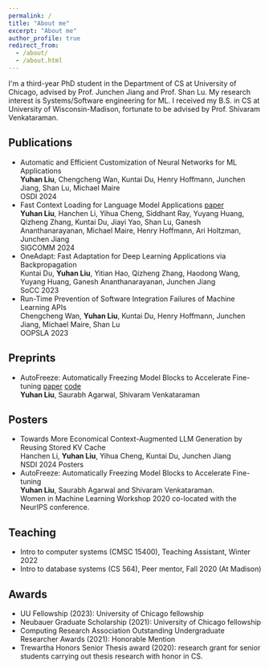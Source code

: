 ```yaml
---
permalink: /
title: "About me"
excerpt: "About me"
author_profile: true
redirect_from: 
  - /about/
  - /about.html
---
```

I'm a third-year PhD student in the Department of CS at University of Chicago, advised by Prof. Junchen Jiang and Prof. Shan Lu. My research interest is Systems/Software engineering for ML. 
I received my B.S. in CS at University of Wisconsin-Madison, fortunate to be advised by Prof. Shivaram Venkataraman. 

## Publications
- Automatic and Efficient Customization of Neural Networks for ML Applications <br />
**Yuhan Liu**, Chengcheng Wan, Kuntai Du, Henry Hoffmann, Junchen Jiang, Shan Lu, Michael Maire <br />
OSDI 2024
- Fast Context Loading for Language Model Applications [paper](https://arxiv.org/abs/2310.07240) <br />
**Yuhan Liu**, Hanchen Li, Yihua Cheng, Siddhant Ray, Yuyang Huang, Qizheng Zhang, Kuntai Du, Jiayi Yao,  Shan Lu,  Ganesh Ananthanarayanan, Michael Maire, Henry Hoffmann, Ari Holtzman, Junchen Jiang <br />
SIGCOMM 2024
- OneAdapt: Fast Adaptation for Deep Learning Applications via Backpropagation<br />
  Kuntai Du, **Yuhan Liu**, Yitian Hao, Qizheng Zhang, Haodong Wang, Yuyang Huang, Ganesh Ananthanarayanan, Junchen Jiang<br />
  SoCC 2023 
- Run-Time Prevention of Software Integration Failures of Machine Learning APIs<br />
Chengcheng Wan, **Yuhan Liu**, Kuntai Du, Henry Hoffmann, Junchen Jiang, Michael Maire, Shan Lu <br />
OOPSLA 2023



## Preprints
- AutoFreeze: Automatically Freezing Model Blocks to Accelerate Fine-tuning [paper](https://arxiv.org/abs/2102.01386) [code](https://github.com/YuhanLiu11/AutoFreeze) <br />
  **Yuhan Liu**, Saurabh Agarwal, Shivaram Venkataraman

## Posters 
- Towards More Economical Context-Augmented LLM Generation by Reusing Stored KV Cache <br />
Hanchen Li, **Yuhan Liu**, Yihua Cheng, Kuntai Du, Junchen Jiang <br />
NSDI 2024 Posters
- AutoFreeze: Automatically Freezing Model Blocks to Accelerate Fine-tuning <br />
**Yuhan Liu**, Saurabh Agarwal and Shivaram Venkataraman. <br />
  Women in Machine Learning Workshop 2020 co-located with the NeurIPS conference.

## Teaching
- Intro to computer systems (CMSC 15400), Teaching Assistant, Winter 2022
- Intro to database systems (CS 564), Peer mentor, Fall 2020 (At Madison)

## Awards
- UU Fellowship (2023): University of Chicago fellowship
- Neubauer Graduate Scholarship (2021): University of Chicago fellowship
- Computing Research Association Outstanding Undergraduate Researcher Awards (2021): Honorable Mention
- Trewartha Honors Senior Thesis award (2020): research grant for senior students carrying out thesis research with honor in CS.
